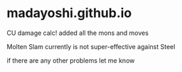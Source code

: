 # madayoshi.github.io

CU damage calc! added all the mons and moves

Molten Slam currently is not super-effective against Steel

if there are any other problems let me know
